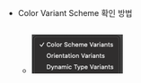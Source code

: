 - Color Variant Scheme 확인 방법
	- ![스크린샷 2023-07-25 오후 9.27.49.png](../assets/스크린샷_2023-07-25_오후_9.27.49_1690288133766_0.png)
		-